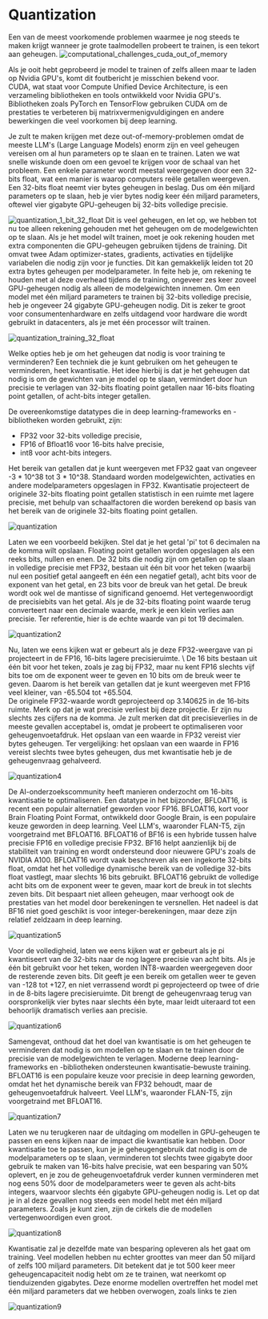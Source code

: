 # Quantization

Een van de meest voorkomende problemen waarmee je nog steeds te maken krijgt wanneer je grote taalmodellen probeert te trainen, is een tekort aan geheugen. 
![computational_challenges_cuda_out_of_memory](img/computational_challenges_cuda_out_of_memory.png)

Als je ooit hebt geprobeerd je model te trainen of zelfs alleen maar te laden op Nvidia GPU's, komt dit foutbericht je misschien bekend voor. \
CUDA, wat staat voor Compute Unified Device Architecture, is een verzameling bibliotheken en tools ontwikkeld voor Nvidia GPU's. Bibliotheken zoals PyTorch en TensorFlow gebruiken CUDA om de prestaties te verbeteren bij matrixvermenigvuldigingen en andere bewerkingen die veel voorkomen bij deep learning. 

Je zult te maken krijgen met deze out-of-memory-problemen omdat de meeste LLM's (Large Language Models) enorm zijn en veel geheugen vereisen om al hun parameters op te slaan en te trainen. Laten we wat snelle wiskunde doen om een gevoel te krijgen voor de schaal van het probleem. Een enkele parameter wordt meestal weergegeven door een 32-bits float, wat een manier is waarop computers reële getallen weergeven. Een 32-bits float neemt vier bytes geheugen in beslag. Dus om één miljard parameters op te slaan, heb je vier bytes nodig keer één miljard parameters, oftewel vier gigabyte GPU-geheugen bij 32-bits volledige precisie. 

![quantization_1_bit_32_float](img/quantization_1_bit_32_float.png)
Dit is veel geheugen, en let op, we hebben tot nu toe alleen rekening gehouden met het geheugen om de modelgewichten op te slaan. Als je het model wilt trainen, moet je ook rekening houden met extra componenten die GPU-geheugen gebruiken tijdens de training. Dit omvat twee Adam optimizer-states, gradients, activaties en tijdelijke variabelen die nodig zijn voor je functies. Dit kan gemakkelijk leiden tot 20 extra bytes geheugen per modelparameter. In feite heb je, om rekening te houden met al deze overhead tijdens de training, ongeveer zes keer zoveel GPU-geheugen nodig als alleen de modelgewichten innemen. Om een model met één miljard parameters te trainen bij 32-bits volledige precisie, heb je ongeveer 24 gigabyte GPU-geheugen nodig. Dit is zeker te groot voor consumentenhardware en zelfs uitdagend voor hardware die wordt gebruikt in datacenters, als je met één processor wilt trainen.

![quantization_training_32_float](img/quantization_training_32_float.png)

Welke opties heb je om het geheugen dat nodig is voor training te verminderen? Een techniek die je kunt gebruiken om het geheugen te verminderen, heet kwantisatie. Het idee hierbij is dat je het geheugen dat nodig is om de gewichten van je model op te slaan, vermindert door hun precisie te verlagen van 32-bits floating point getallen naar 16-bits floating point getallen, of acht-bits integer getallen. 

De overeenkomstige datatypes die in deep learning-frameworks en -bibliotheken worden gebruikt, zijn:
- FP32 voor 32-bits volledige precisie,
- FP16 of Bfloat16 voor 16-bits halve precisie,
- int8 voor acht-bits integers.

Het bereik van getallen dat je kunt weergeven met FP32 gaat van ongeveer -3 * 10^38 tot 3 * 10^38. Standaard worden modelgewichten, activaties en andere modelparameters opgeslagen in FP32. Kwantisatie projecteert de originele 32-bits floating point getallen statistisch in een ruimte met lagere precisie, met behulp van schaalfactoren die worden berekend op basis van het bereik van de originele 32-bits floating point getallen. 

![quantization](img/quantization.png)

Laten we een voorbeeld bekijken. Stel dat je het getal 'pi' tot 6 decimalen na de komma wilt opslaan. Floating point getallen worden opgeslagen als een reeks bits, nullen en enen. De 32 bits die nodig zijn om getallen op te slaan in volledige precisie met FP32, bestaan uit één bit voor het teken (waarbij nul een positief getal aangeeft en één een negatief getal), acht bits voor de exponent van het getal, en 23 bits voor de breuk van het getal. De breuk wordt ook wel de mantisse of significand genoemd. Het vertegenwoordigt de precisiebits van het getal. Als je de 32-bits floating point waarde terug converteert naar een decimale waarde, merk je een klein verlies aan precisie. Ter referentie, hier is de echte waarde van pi tot 19 decimalen.

![quantization2](img/quantization2.png)

Nu, laten we eens kijken wat er gebeurt als je deze FP32-weergave van pi projecteert in de FP16, 16-bits lagere precisieruimte. \ 
De 16 bits bestaan uit één bit voor het teken, zoals je zag bij FP32, maar nu kent FP16 slechts vijf bits toe om de exponent weer te geven en 10 bits om de breuk weer te geven. Daarom is het bereik van getallen dat je kunt weergeven met FP16 veel kleiner, van -65.504 tot +65.504. \
De originele FP32-waarde wordt geprojecteerd op 3.140625 in de 16-bits ruimte. Merk op dat je wat precisie verliest bij deze projectie. Er zijn nu slechts zes cijfers na de komma. Je zult merken dat dit precisieverlies in de meeste gevallen acceptabel is, omdat je probeert te optimaliseren voor geheugenvoetafdruk. Het opslaan van een waarde in FP32 vereist vier bytes geheugen. Ter vergelijking: het opslaan van een waarde in FP16 vereist slechts twee bytes geheugen, dus met kwantisatie heb je de geheugenvraag gehalveerd. 

![quantization4](img/quantization4.png)

De AI-onderzoekscommunity heeft manieren onderzocht om 16-bits kwantisatie te optimaliseren. Een datatype in het bijzonder, BFLOAT16, is recent een populair alternatief geworden voor FP16. BFLOAT16, kort voor Brain Floating Point Format, ontwikkeld door Google Brain, is een populaire keuze geworden in deep learning. Veel LLM's, waaronder FLAN-T5, zijn voorgetraind met BFLOAT16. BFLOAT16 of BF16 is een hybride tussen halve precisie FP16 en volledige precisie FP32. BF16 helpt aanzienlijk bij de stabiliteit van training en wordt ondersteund door nieuwere GPU's zoals de NVIDIA A100. BFLOAT16 wordt vaak beschreven als een ingekorte 32-bits float, omdat het het volledige dynamische bereik van de volledige 32-bits float vastlegt, maar slechts 16 bits gebruikt. BFLOAT16 gebruikt de volledige acht bits om de exponent weer te geven, maar kort de breuk in tot slechts zeven bits. Dit bespaart niet alleen geheugen, maar verhoogt ook de prestaties van het model door berekeningen te versnellen. Het nadeel is dat BF16 niet goed geschikt is voor integer-berekeningen, maar deze zijn relatief zeldzaam in deep learning.

![quantization5](img/quantization5.png)

Voor de volledigheid, laten we eens kijken wat er gebeurt als je pi kwantiseert van de 32-bits naar de nog lagere precisie van acht bits. Als je één bit gebruikt voor het teken, worden INT8-waarden weergegeven door de resterende zeven bits. Dit geeft je een bereik om getallen weer te geven van -128 tot +127, en niet verrassend wordt pi geprojecteerd op twee of drie in de 8-bits lagere precisieruimte. Dit brengt de geheugenvraag terug van oorspronkelijk vier bytes naar slechts één byte, maar leidt uiteraard tot een behoorlijk dramatisch verlies aan precisie. 

![quantization6](img/quantization6.png)

Samengevat, onthoud dat het doel van kwantisatie is om het geheugen te verminderen dat nodig is om modellen op te slaan en te trainen door de precisie van de modelgewichten te verlagen. Moderne deep learning-frameworks en -bibliotheken ondersteunen kwantisatie-bewuste training. BFLOAT16 is een populaire keuze voor precisie in deep learning geworden, omdat het het dynamische bereik van FP32 behoudt, maar de geheugenvoetafdruk halveert. Veel LLM's, waaronder FLAN-T5, zijn voorgetraind met BFLOAT16.

![quantization7](img/quantization7.png)

Laten we nu terugkeren naar de uitdaging om modellen in GPU-geheugen te passen en eens kijken naar de impact die kwantisatie kan hebben. Door kwantisatie toe te passen, kun je je geheugengebruik dat nodig is om de modelparameters op te slaan, verminderen tot slechts twee gigabyte door gebruik te maken van 16-bits halve precisie, wat een besparing van 50% oplevert, en je zou de geheugenvoetafdruk verder kunnen verminderen met nog eens 50% door de modelparameters weer te geven als acht-bits integers, waarvoor slechts één gigabyte GPU-geheugen nodig is. Let op dat je in al deze gevallen nog steeds een model hebt met één miljard parameters. Zoals je kunt zien, zijn de cirkels die de modellen vertegenwoordigen even groot. 

![quantization8](img/quantization8.png)

Kwantisatie zal je dezelfde mate van besparing opleveren als het gaat om training. Veel modellen hebben nu echter groottes van meer dan 50 miljard of zelfs 100 miljard parameters. Dit betekent dat je tot 500 keer meer geheugencapaciteit nodig hebt om ze te trainen, wat neerkomt op tienduizenden gigabytes. Deze enorme modellen overtreffen het model met één miljard parameters dat we hebben overwogen, zoals links te zien

![quantization9](img/quantization8.png)
